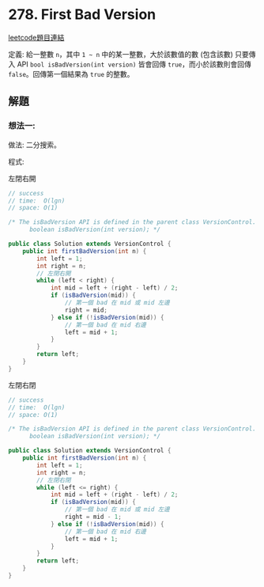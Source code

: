 # 278. First Bad Version

[leetcode題目連結](https://leetcode.com/problems/first-bad-version/)

定義: 給一整數 `n`，其中 `1 ~ n` 中的某一整數，大於該數值的數 (包含該數) 只要傳入 API `bool isBadVersion(int version)` 皆會回傳 `true`，而小於該數則會回傳 `false`。回傳第一個結果為 `true` 的整數。


## 解題

### 想法一:

做法: 二分搜索。

程式:

左閉右開
```java
// success
// time:  O(lgn)
// space: O(1)

/* The isBadVersion API is defined in the parent class VersionControl.
      boolean isBadVersion(int version); */

public class Solution extends VersionControl {
    public int firstBadVersion(int n) {
        int left = 1;
        int right = n;
        // 左閉右開
        while (left < right) {
            int mid = left + (right - left) / 2;
            if (isBadVersion(mid)) {
                // 第一個 bad 在 mid 或 mid 左邊
                right = mid;
            } else if (!isBadVersion(mid)) {
                // 第一個 bad 在 mid 右邊
                left = mid + 1;
            }
        }
        return left;
    }
}
```

左閉右閉
```java
// success
// time:  O(lgn)
// space: O(1)

/* The isBadVersion API is defined in the parent class VersionControl.
      boolean isBadVersion(int version); */

public class Solution extends VersionControl {
    public int firstBadVersion(int n) {
        int left = 1;
        int right = n;
        // 左閉右閉
        while (left <= right) {
            int mid = left + (right - left) / 2;
            if (isBadVersion(mid)) {
                // 第一個 bad 在 mid 或 mid 左邊
                right = mid - 1;
            } else if (!isBadVersion(mid)) {
                // 第一個 bad 在 mid 右邊
                left = mid + 1;
            }
        }
        return left;
    }
}
```